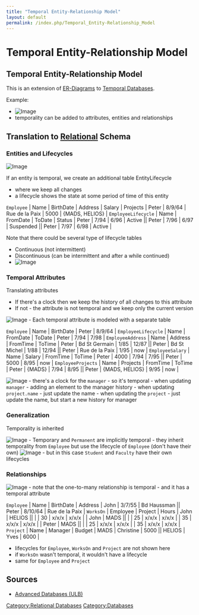 ```yaml
---
title: "Temporal Entity-Relationship Model"
layout: default
permalink: /index.php/Temporal_Entity-Relationship_Model
---
```


# Temporal Entity-Relationship Model

## Temporal Entity-Relationship Model
This is an extension of [ER-Diagrams](Entity-Relationship_Model) to [Temporal Databases](Temporal_Databases). 

Example:
- <img src="https://raw.github.com/alexeygrigorev/wiki-figures/master/ulb/adb/td-er-temp-ex1.png" alt="Image">
- temporality can be added to attributes, entities and relationships


## Translation to [Relational](Relational_Databases) Schema
### Entities and Lifecycles
<img src="https://raw.github.com/alexeygrigorev/wiki-figures/master/ulb/adb/td-er-temp-entity.png" alt="Image">

If an entity is temporal, we create an additional table EntityLifecycle
- where we keep all changes 
- a lifecycle shows the state at some period of time of this entity

<code>Employee</code>
|   Name  |  BirthDate  |  Address  |  Salary  |  Projects  |  Peter  |  8/9/64  |  Rue de la Paix  |  5000  |  {MADS, HELIOS} |
<code>EmployeeLifecycle</code>
|   Name  |  FromDate  |  ToDate  |  Status  |  Peter  |  7/94  |  6/96  |  Active ||  Peter  |  7/96  |  6/97  |  Suspended ||  Peter  |  7/97  |  6/98  |  Active |

Note that there could be several type of lifecycle tables
- Continuous (not intermittent)
- Discontinuous (can be intermittent and after a while continued)
- <img src="https://raw.github.com/alexeygrigorev/wiki-figures/master/ulb/adb/td-continious.png" alt="Image">


### Temporal Attributes
Translating attributes
- If there's a clock then we keep the history of all changes to this attribute
- If not - the attribute is not temporal and we keep only the current version


<img src="https://raw.github.com/alexeygrigorev/wiki-figures/master/ulb/adb/td-er-temp-atr.png" alt="Image">
- Each temporal attribute is modeled with a separate table


<code>Employee</code>
|   Name  |  BirthDate  |  Peter  |  8/9/64 |
<code>EmployeeLifecycle</code>
|   Name  |  FromDate  |  ToDate  |  Peter  |  7/94  |  7/98 |
<code>EmployeeAddress</code>
|   Name  |  Address  |  FromTime  |  ToTime   |  Peter  |  Bd St Germain  |  1/85  |  12/87 ||  Peter  |  Bd St Michel  |  1/88  |  12/94 ||  Peter  |  Rue de la Paix  |  1/95  |  now |
<code>EmployeeSalary</code>
|   Name  |  Salary  |  FromTime  |  ToTime  |  Peter  |  4000  |  7/94  |  7/95 ||  Peter  |  5000  |  8/95  |  now |
<code>EmployeeProjects</code>
|   Name  |  Projects  |  FromTime  |  ToTime  |  Peter  |  {MADS}  |  7/94  |  8/95 ||  Peter  |  {MADS, HELIOS}  |  9/95  |  now |

<img src="https://raw.github.com/alexeygrigorev/wiki-figures/master/ulb/adb/td-er-temp-atr2.png" alt="Image">
- there's a clock for the <code>manager</code> - so it's temporal
- when updating <code>manager</code> - adding an element to the manager history
- when updating <code>project.name</code> - just update the name 
- when updating the <code>project</code> - just update the name, but start a new history for manager


### Generalization
Temporality is inherited

<img src="https://raw.github.com/alexeygrigorev/wiki-figures/master/ulb/adb/td-er-temp-inheritance1.png" alt="Image">
- Temporary and <code>Permanent</code> are implicitly temporal
- they inherit temporality from <code>Employee</code> but use the lifecycle of <code>Employee</code> (don't have their own)

<img src="https://raw.github.com/alexeygrigorev/wiki-figures/master/ulb/adb/td-er-temp-inheritance2.png" alt="Image">
- but in this case <code>Student</code> and <code>Faculty</code> have their own lifecycles 


### Relationships
<img src="https://raw.github.com/alexeygrigorev/wiki-figures/master/ulb/adb/td-er-temp-rel.png" alt="Image">
- note that the one-to-many relationship is temporal
- and it has a temporal attribute

<code>Employee</code>
|   Name  |  BirthDate  |  Address  |  John  |  3/7/55  |  Bd Haussman ||  Peter  |  8/10/64  |  Rue de la Paix |
<code>WorksOn</code>
|   Employee  |  Project  |  Hours   |  John  |  HELIOS  ||   |     |  30  |  x/x/x  |  x/x/x   |   |  John  |  MADS  ||   |     |  25  |  x/x/x  |  x/x/x   |      |  35  |  x/x/x  |  x/x/x   |   |  Peter  |  MADS  ||   |     |  25  |  x/x/x  |  x/x/x   |      |  35  |  x/x/x  |  x/x/x   |   
<code>Project</code>
|   Name  |  Manager  |  Budget  |  MADS  |  Christine  |  5000 ||  HELIOS  |  Yves  |  6000 |
- lifecycles for <code>Employee</code>, <code>WorksOn</code> and <code>Project</code> are not shown here
- if <code>WorksOn</code> wasn't temporal, it wouldn't have a lifecycle
- same for <code>Employee</code> and <code>Project</code>


## Sources
- [Advanced Databases (ULB)](Advanced_Databases_(ULB))

[Category:Relational Databases](Category_Relational_Databases)
[Category:Databases](Category_Databases)